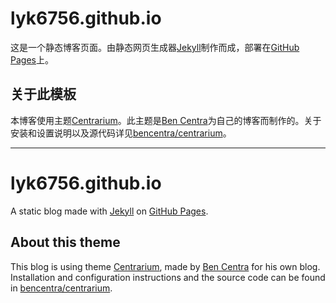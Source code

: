 # lyk6756.github.io

这是一个静态博客页面。由静态网页生成器[Jekyll][jekyll]制作而成，部署在[GitHub Pages][githubpages]上。

## 关于此模板

本博客使用主题[Centrarium][centrarium]。此主题是[Ben Centra][bencentra]为自己的博客而制作的。关于安装和设置说明以及源代码详见[bencentra/centrarium][bencentra/centrarium]。

---

# lyk6756.github.io

A static blog made with [Jekyll][jekyll] on [GitHub Pages][githubpages].

## About this theme

This blog is using theme [Centrarium][centrarium], made by [Ben Centra][bencentra] for his own blog. Installation and configuration instructions and the source code can be found in [bencentra/centrarium][bencentra/centrarium].

[jekyll]: http://jekyllrb.com/
[githubpages]: https://pages.github.com/
[centrarium]: https://bencentra.com/centrarium/
[bencentra]: https://bencentra.com
[bencentra/centrarium]: https://github.com/bencentra/centrarium